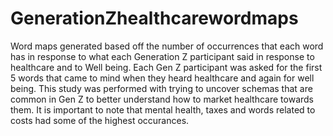 # GenerationZhealthcarewordmaps
Word maps generated based off the number of occurrences that each word has in response to what each Generation Z participant said in response to healthcare and to Well being.
Each Gen Z participant was asked for the first 5 words that came to mind when they heard healthcare and again for well being. This study was performed with trying to uncover
schemas that are common in Gen Z to better understand how to market healthcare towards them. 
It is important to note that mental health, taxes and words related to costs had some of the highest occurances.
